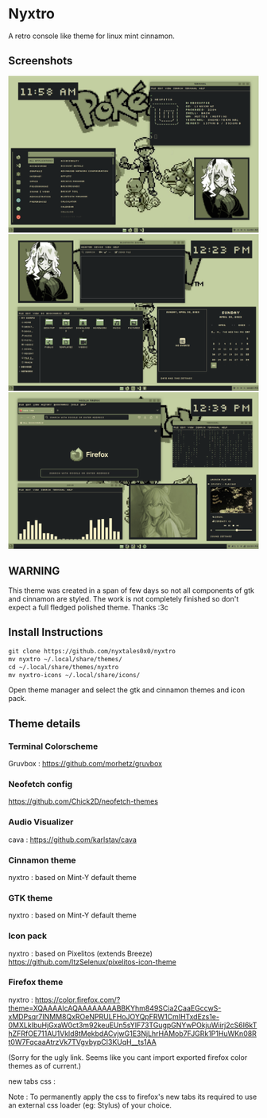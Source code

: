 # Nyxtro
A retro console like theme for linux mint cinnamon.

## Screenshots
![screenshot1](https://raw.githubusercontent.com/nyxtales0x0/nyxtro/master/screenshots/Screenshot%20from%202023-04-30%2011-58-03.png)
![screenshot2](https://raw.githubusercontent.com/nyxtales0x0/nyxtro/master/screenshots/Screenshot%20from%202023-04-30%2012-23-29.png)
![screenshot3](https://raw.githubusercontent.com/nyxtales0x0/nyxtro/master/screenshots/Screenshot%20from%202023-04-30%2012-39-51.png)

## WARNING
This theme was created in a span of few days so not all components of gtk and cinnamon are styled. The work is not completely finished so don't expect a full fledged polished theme. Thanks :3c

## Install Instructions
```
git clone https://github.com/nyxtales0x0/nyxtro
mv nyxtro ~/.local/share/themes/
cd ~/.local/share/themes/nyxtro
mv nyxtro-icons ~/.local/share/icons/
```
Open theme manager and select the gtk and cinnamon themes and icon pack. 

## Theme details

### Terminal Colorscheme
Gruvbox : https://github.com/morhetz/gruvbox

### Neofetch config
https://github.com/Chick2D/neofetch-themes

### Audio Visualizer
cava : https://github.com/karlstav/cava

### Cinnamon theme
nyxtro : based on Mint-Y default theme

### GTK theme
nyxtro : based on Mint-Y default theme

### Icon pack
nyxtro : based on Pixelitos (extends Breeze) https://github.com/ItzSelenux/pixelitos-icon-theme 

### Firefox theme
nyxtro : https://color.firefox.com/?theme=XQAAAAIcAQAAAAAAAABBKYhm849SCia2CaaEGccwS-xMDPsqr7INMM8QxROeNPRULFHoJOYQpFRW1CmIHTxdEzs1e-0MXLkIbuHjGxaW0ct3m92keuEUn5sYIF73TGugpGNYwPOkjuWiirj2cS6I6kThZFRfOE711AU1Vkld8tMekbdACvjwG1E3NjLhrHAMob7FJGRk1P1HuWKn08Rt0W7FqcaaAtrzVk7TVgvbypCI3KUqH__ts1AA

(Sorry for the ugly link. Seems like you cant import exported firefox color themes as of current.)

new tabs css : 

Note : To permanently apply the css to firefox's new tabs its required to use an external css loader (eg: Stylus) of your choice.
